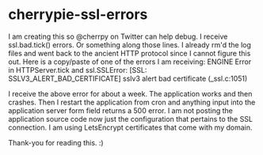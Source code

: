 # cherrypie-ssl-errors

I am creating this so @cherrpy on Twitter can help debug. I receive ssl.bad.tick() errors. Or something along those lines. I already rm'd the log files and went back to the ancient HTTP protocol since I cannot figure this out. Here is a copy/paste of one of the errors I am receiving: ENGINE Error in HTTPServer.tick and ssl.SSLError: [SSL: SSLV3_ALERT_BAD_CERTIFICATE] sslv3 alert bad certificate (_ssl.c:1051) 

I receive the above error for about a week. The application works and then crashes. Then I restart the application from cron and anything input into the application server form field returns a 500 error. I am not posting the application source code now just the configuration that pertains to the SSL connection. I am using LetsEncrypt certificates that come with my domain. 

Thank-you for reading this. :)
